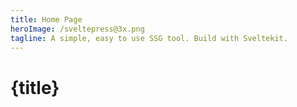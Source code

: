 ```yaml
---
title: Home Page
heroImage: /sveltepress@3x.png
tagline: A simple, easy to use SSG tool. Build with Sveltekit.
---
```


# {title}

